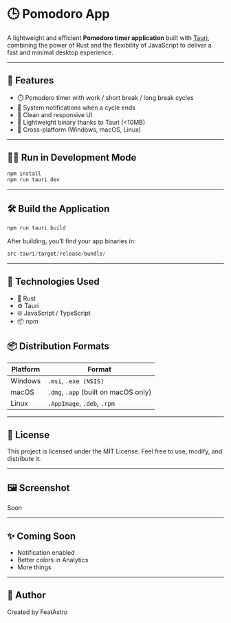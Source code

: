# 🕒 Pomodoro App

A lightweight and efficient **Pomodoro timer application** built with [Tauri](https://tauri.app), combining the power of Rust and the flexibility of JavaScript to deliver a fast and minimal desktop experience.

---

## 🚀 Features

- ⏱️ Pomodoro timer with work / short break / long break cycles
- 🔔 System notifications when a cycle ends
- 🎨 Clean and responsive UI
- 💾 Lightweight binary thanks to Tauri (<10MB)
- 🧭 Cross-platform (Windows, macOS, Linux)

---

## 🧑‍💻 Run in Development Mode

```bash
npm install
npm run tauri dev
```

---

## 🛠️ Build the Application

```bash
npm run tauri build
```

After building, you’ll find your app binaries in:
```swift
src-tauri/target/release/bundle/
```

---

## 🧪 Technologies Used

- 🦀 Rust
- ⚙️ Tauri
- 🌐 JavaScript / TypeScript
- 📦 npm

## 📦 Distribution Formats

| Platform | Format                               |
| -------- | ------------------------------------ |
| Windows  | `.msi`, `.exe (NSIS)`                |
| macOS    | `.dmg`, `.app` (built on macOS only) |
| Linux    | `.AppImage`, `.deb`, `.rpm`          |

---

##  📜 License

This project is licensed under the MIT License.
Feel free to use, modify, and distribute it.

---

## 🖼️ Screenshot

Soon

---

## ✨ Coming Soon

- Notification enabled
- Better colors in Analytics
- More things

---

## 👤 Author

Created by FeatAstro

